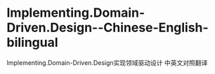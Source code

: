 # Implementing.Domain-Driven.Design--Chinese-English-bilingual
Implementing.Domain-Driven.Design实现领域驱动设计 中英文对照翻译

